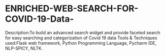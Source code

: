 # ENRICHED-WEB-SEARCH-FOR-COVID-19-Data-
Description:To build an advanced search widget and provide faceted search for easy searching and categorization of Covid 19 data  Tools &amp; Techniques used:Flask web framework, Python Programming Language, Pycharm IDE, NLP-SPICY, NLTK.

